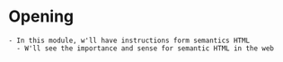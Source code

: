 # Opening 
    - In this module, w'll have instructions form semantics HTML
      - W'll see the importance and sense for semantic HTML in the web
